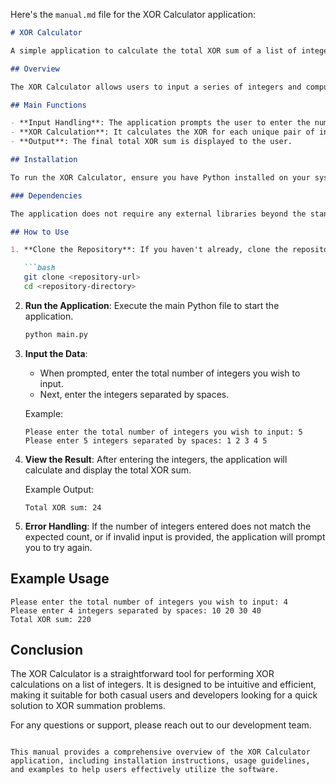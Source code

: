 Here's the `manual.md` file for the XOR Calculator application:

```markdown
# XOR Calculator

A simple application to calculate the total XOR sum of a list of integers.

## Overview

The XOR Calculator allows users to input a series of integers and computes the total XOR sum of all unique pairs of integers. The result is returned modulo \(10^9 + 7\) to prevent overflow. This application is designed to be user-friendly and efficient, making it easy to perform XOR calculations.

## Main Functions

- **Input Handling**: The application prompts the user to enter the number of integers and the integers themselves.
- **XOR Calculation**: It calculates the XOR for each unique pair of integers and accumulates the results.
- **Output**: The final total XOR sum is displayed to the user.

## Installation

To run the XOR Calculator, ensure you have Python installed on your system. You can download Python from [python.org](https://www.python.org/downloads/).

### Dependencies

The application does not require any external libraries beyond the standard Python library. However, ensure you have Python 3.x installed.

## How to Use

1. **Clone the Repository**: If you haven't already, clone the repository containing the XOR Calculator code.

   ```bash
   git clone <repository-url>
   cd <repository-directory>
   ```

2. **Run the Application**: Execute the main Python file to start the application.

   ```bash
   python main.py
   ```

3. **Input the Data**:
   - When prompted, enter the total number of integers you wish to input.
   - Next, enter the integers separated by spaces.

   Example:
   ```
   Please enter the total number of integers you wish to input: 5
   Please enter 5 integers separated by spaces: 1 2 3 4 5
   ```

4. **View the Result**: After entering the integers, the application will calculate and display the total XOR sum.

   Example Output:
   ```
   Total XOR sum: 24
   ```

5. **Error Handling**: If the number of integers entered does not match the expected count, or if invalid input is provided, the application will prompt you to try again.

## Example Usage

```plaintext
Please enter the total number of integers you wish to input: 4
Please enter 4 integers separated by spaces: 10 20 30 40
Total XOR sum: 220
```

## Conclusion

The XOR Calculator is a straightforward tool for performing XOR calculations on a list of integers. It is designed to be intuitive and efficient, making it suitable for both casual users and developers looking for a quick solution to XOR summation problems.

For any questions or support, please reach out to our development team.
```

This manual provides a comprehensive overview of the XOR Calculator application, including installation instructions, usage guidelines, and examples to help users effectively utilize the software.